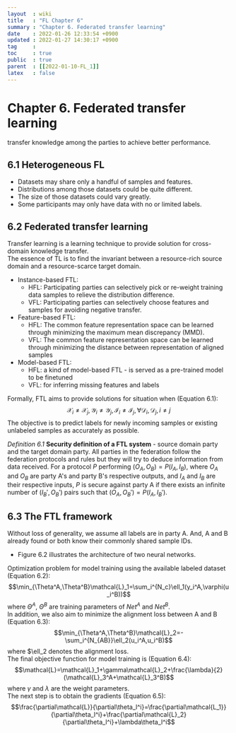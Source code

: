 ```yaml
---
layout  : wiki
title   : "FL Chapter 6"
summary : "Chapter 6. Federated transfer learning"
date    : 2022-01-26 12:33:54 +0900
updated : 2022-01-27 14:30:17 +0900
tag     : 
toc     : true
public  : true
parent  : [[2022-01-10-FL_1]]
latex   : false
---
```


# Chapter 6. Federated transfer learning

transfer knowledge among the parties to achieve better performance.

## 6.1 Heterogeneous FL

* Datasets may share only a handful of samples and features.
* Distributions among those datasets could be quite different.
* The size of those datasets could vary greatly.
* Some participants may only have data with no or limited labels.

## 6.2 Federated transfer learning

Transfer learning is a learning technique to provide solution for cross-domain knowledge transfer.  
The essence of TL is to find the invariant between a resource-rich source domain and a resource-scarce target domain.

* Instance-based FTL:  
    * HFL: Participating parties can selectively pick or re-weight training data samples to relieve the distribution difference.
    * VFL: Participating parties can selectively choose features and samples for avoiding negative transfer.  
* Feature-based FTL: 
    * HFL: The common feature representation space can be learned through minimizing the maximum mean discrepancy (MMD).
    * VFL: The common feature representation space can be learned through minimizing the distance between representation of aligned samples
* Model-based FTL:
    * HFL: a kind of model-based FTL - is served as a pre-trained model to be finetuned
    * VFL: for inferring missing features and labels

Formally, FTL aims to provide solutions for situation when (Equation 6.1):  
$$\mathcal{X}_i\neq\mathcal{X}_j,\, \mathcal{Y}_i\neq\mathcal{Y}_j,\, \mathcal{I}_i\neq\mathcal{I}_j,\, \forall\mathcal{D}_i,\mathcal{D}_j,i\neq j$$
The objective is to predict labels for newly incoming samples or existing unlabeled samples as accurately as possible.  

*Definition 6.1* **Security definition of a FTL system** - source domain party and the target domain party. All parties in the federation follow the federation protocols and rules but they will try to deduce information from data received.
For a protocol $P$ performing $(O_A,O_B)=P(I_A,I_B)$, where $O_A$ and $O_B$ are party A's and party B's respective outputs, and $I_A$ and $I_B$ are their respective inputs, $P$ is secure against party A if there exists an infinite number of $(I_B',O_B')$ pairs such that $(O_A,O_B')=P(I_A,I_B')$.

## 6.3 The FTL framework

Without loss of generality, we assume all labels are in party A. And, A and B already found or both know their commonly shared sample IDs.  
* Figure 6.2 illustrates the architecture of two neural networks.

Optimization problem for model training using the available labeled dataset (Equation 6.2):
$$\min_{\Theta^A,\Theta^B}\mathcal{L}_1=\sum_i^{N_c}\ell_1(y_i^A,\varphi(u_i^B))$$
where $\Theta^A$, $\Theta^B$ are training parameters of $Net^A$ and $Net^B$.  
In addition, we also aim to minimize the alignment loss between A and B (Equation 6.3):
$$\min_{\Theta^A,\Theta^B}\mathcal{L}_2=-\sum_i^{N_{AB}}\ell_2(u_i^A,u_i^B)$$
where $\ell_2 denotes the alignment loss.  
The final objective function for model training is (Equation 6.4):
$$\mathcal{L}=\mathcal{L}_1+\gamma\mathcal{L}_2+\frac{\lambda}{2}(\mathcal{L}_3^A+\mathcal{L}_3^B)$$
where $\gamma$ and $\lambda$ are the weight parameters.  
The next step is to obtain the gradients (Equation 6.5):
$$\frac{\partial\mathcal{L}}{\partial\theta_l^i}=\frac{\partial\mathcal{L_1}}{\partial\theta_l^i}+\frac{\partial\mathcal{L}_2}{\partial\theta_l^i}+\lambda\theta_l^i$$
